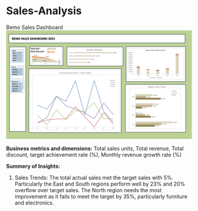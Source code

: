 # Sales-Analysis
Bemo Sales Dashboard
![Bemo](View/Bemo_sales.png)

**Business metrics and dimensions:** Total sales units, Total revenue, Total discount,
target achievement rate (%), Monthly revenue growth rate (%)

**Summery of Insights:**
1. Sales Trends: The total actual sales met the target sales with 5%. Particularly
the East and South regions perform well by 23% and 20% overflow over target
sales. The North region needs the most improvement as it fails to meet the
target by 35%, particularly furniture and electronics.
